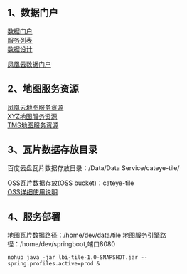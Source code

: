 ## 1、数据门户
[数据门户](http://cmap.oss-cn-beijing.aliyuncs.com/)    
[服务列表](http://cmap.oss-cn-beijing.aliyuncs.com/directory.html)  
[数据设计](/dataOps/database.md) 

[凤凰云数据门户](http://211.154.194.45:8888)
## 2、地图服务资源  
[凤凰云地图服务资源](http://211.154.194.45:8080/)    
[XYZ地图服务资源](http://211.154.194.45:8080/xyz/1.0.0/)   
[TMS地图服务资源](http://211.154.194.45:8080/tms/1.0.0/)   


## 3、瓦片数据存放目录 
百度云盘瓦片数据存放目录：/Data/Data Service/cateye-tile/     

OSS瓦片数据存放(OSS bucket)：cateye-tile     
[OSS详细使用说明](/dataOps/oss_guide.md)  

## 4、服务部署
地图瓦片数据路径：/home/dev/data/tile
地图服务引擎路径：/home/dev/springboot,端口8080   
```
nohup java -jar lbi-tile-1.0-SNAPSHOT.jar --spring.profiles.active=prod &
```
